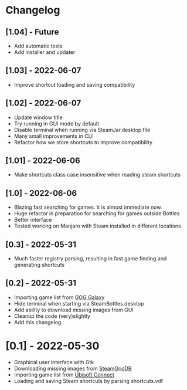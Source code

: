 # Changelog

## [1.04] - Future
- Add automatic tests
- Add installer and updater

## [1.03] - 2022-06-07
- Improve shortcut loading and saving compatibility

## [1.02] - 2022-06-07
- Update window title
- Try running in GUI mode by default
- Disable terminal when running via SteamJar.desktop file
- Many small improvements in CLI
- Refactor how we store shortcuts to improve compatibility

## [1.01] - 2022-06-06
- Make shortcuts class case insensitive when reading steam shortcuts

## [1.0] - 2022-06-06
- Blazing fast searching for games. It is almost immediate now.
- Huge refactor in preparation for searching for games outside Bottles
- Better interface
- Tested working on Manjaro with Steam installed in different locations

## [0.3] - 2022-05-31
- Much faster registry parsing, resulting in fast game finding and generating shortcuts

## [0.2] - 2022-05-31
- Importing game list from [GOG Galaxy](https://www.gog.com/galaxy)
- Hide terminal when starting via SteamBottles.desktop
- Add ability to download missing images from GUI
- Cleanup the code (very)slightly
- Add this changelog

# [0.1] - 2022-05-30
- Graphical user interface with Gtk
- Downloading missing images from [SteamGridDB](https://steamgriddb.com)
- Importing game list from [Ubisoft Connect](https://ubisoftconnect.com/en-US/)
- Loading and saving Steam shortcuts by parsing shortcuts.vdf